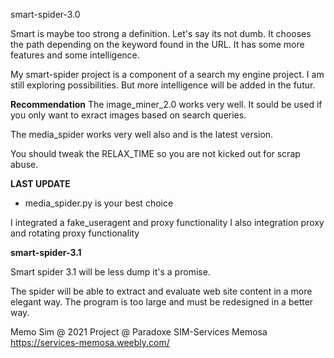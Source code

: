 
smart-spider-3.0

Smart is maybe too strong a definition. Let's say its not dumb. It chooses the path depending on the keyword found in the URL. It has some more features and some intelligence. 

My smart-spider project is a component of a search my engine project. I am still exploring 
possibilities. But more intelligence will be added in the futur.

**Recommendation**
The image_miner_2.0 works very well. It sould be used if you only want to exract images
based on search queries.

The media_spider works very well also and is the latest version. 

You should tweak the RELAX_TIME so you are not kicked out for scrap abuse.

**LAST UPDATE**
- media_spider.py is your best choice

I integrated a fake_useragent and proxy functionality
I also integration proxy and rotating proxy functionality

**smart-spider-3.1**

Smart spider 3.1 will be less dump it's a promise.

The spider will be able to extract and evaluate web site content in a more elegant way.
The program is too large and must be redesigned in a better way.

Memo Sim @ 2021
Project @ Paradoxe
SIM-Services Memosa
https://services-memosa.weebly.com/



